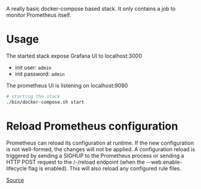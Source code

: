 A really basic docker-compose based stack. It only contains a job to monitor Prometheus itself.

# Usage
The started stack expose Grafana UI to localhost:3000

* init user: `admin`
* init password: `admin`

The prometheus UI is listening on localhost:9090


```bash
# starting the stack
./bin/docker-compose.sh start

```

# Reload Prometheus configuration

Prometheus can reload its configuration at runtime. If the new configuration is not well-formed, the changes will not be applied. A configuration reload is triggered by sending a SIGHUP to the Prometheus process or sending a HTTP POST request to the /-/reload endpoint (when the --web.enable-lifecycle flag is enabled). This will also reload any configured rule files.

[Source](https://prometheus.io/docs/prometheus/latest/configuration/configuration)

